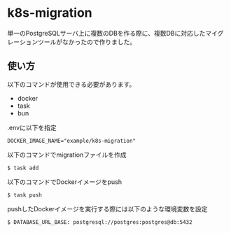 # k8s-migration

単一のPostgreSQLサーバ上に複数のDBを作る際に、複数DBに対応したマイグレーションツールがなかったので作りました。

## 使い方

以下のコマンドが使用できる必要があります。

- docker
- task
- bun

.envに以下を指定

```
DOCKER_IMAGE_NAME="example/k8s-migration"
```

以下のコマンドでmigrationファイルを作成

```
$ task add
```

以下のコマンドでDockerイメージをpush

```
$ task push
```

pushしたDockerイメージを実行する際には以下のような環境変数を設定

```
$ DATABASE_URL_BASE: postgresql://postgres:postgres@db:5432
```
